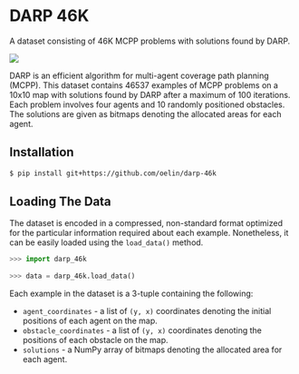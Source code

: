 # DARP 46K

A dataset consisting of 46K MCPP problems with solutions found by DARP.

<img src='https://github.com/alice-st/DARP/raw/main/images/STC.png'>

DARP is an efficient algorithm for multi-agent coverage path planning (MCPP). This dataset contains 46537 examples of MCPP problems on a 10x10 map with solutions found by DARP after a maximum of 100 iterations. Each problem involves four agents and 10 randomly positioned obstacles. The solutions are given as bitmaps denoting the allocated areas for each agent.


## Installation

```sh
$ pip install git+https://github.com/oelin/darp-46k
```

## Loading The Data

The dataset is encoded in a compressed, non-standard format optimized for the particular information required about each example. Nonetheless, it can be easily loaded using the `load_data()` method.


```py
>>> import darp_46k
 
>>> data = darp_46k.load_data()
```

Each example in the dataset is a 3-tuple containing the following:

* `agent_coordinates` - a list of `(y, x)` coordinates denoting the initial positions of each agent on the map.
* `obstacle_coordinates` - a list of `(y, x)` coordinates denoting the positions of each obstacle on the map.
* `solutions` - a NumPy array of bitmaps denoting the allocated area for each agent.
